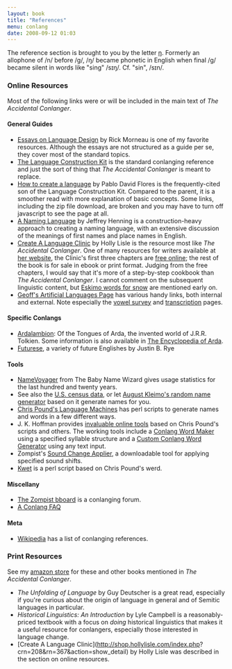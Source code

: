 ```yaml
---
layout: book
title: "References"
menu: conlang
date: 2008-09-12 01:03
---
```


The reference section is brought to you by the letter [&#331;](http://en.wikipedia.org/wiki/Velar_nasal).  Formerly an allophone of /n/ before /g/, /&#331;/ became phonetic in English when final /g/ became silent in words like "sing" /s&#618;&#331;/.  Cf. "sin", /s&#618;n/.

### Online Resources

Most of the following links were or will be included in the main text of *The Accidental Conlanger*.

#### General Guides

* [Essays on Language Design](http://www.eskimo.com/~ram/essays.html) by Rick Morneau is one of my favorite resources.  Although the essays are not structured as a guide per se, they cover most of the standard topics.
* [The Language Construction Kit](http://www.zompist.com/kit.html) is the standard conlanging reference and just the sort of thing that *The Accidental Conlanger* is meant to replace.
* [How to create a language](http://www.angelfire.com/scifi2/nyh/how__all.html) by Pablo David Flores is the frequently-cited son of the Language Construction Kit.   Compared to the parent, it is a smoother read with more explanation of basic concepts.  Some links, including the zip file download, are broken and you may have to turn off javascript to see the page at all.
* [A Naming Language](http://www.langmaker.com/ml0102.htm) by Jeffrey Henning is a construction-heavy approach to creating a naming language, with an extensive discussion of the meanings of first names and place names in English.
* [Create A Language Clinic](http://shop.hollylisle.com/index.php?crn=208&rn=367&action=show_detail) by Holly Lisle is the resource most like *The Accidental Conlanger*.  One of many resources for writers available at [her website](http://hollylisle.com/), the Clinic's first three chapters are [free online](http://hollylisle.com/tm/create-a-language1.html); the rest of the book is for sale in ebook or print format.  Judging from the free chapters, I would say that it's more of a step-by-step cookbook than *The Accidental Conlanger*.  I cannot comment on the subsequent linguistic content, but [Eskimo words for snow](http://en.wikipedia.org/wiki/Eskimo_words_for_snow) are mentioned early on.
* [Geoff's Artificial Languages Page](http://www.compulink.co.uk/~morven/lang/index.html) has various handy links, both internal and external.  Note especially the [vowel survey](http://www.compulink.co.uk/~morven/lang/vowels.html) and [transcription](http://www.compulink.co.uk/~morven/lang/transc.html) pages.

#### Specific Conlangs

* [Ardalambion](http://www.uib.no/people/hnohf/):  Of the Tongues of Arda, the invented world of J.R.R. Tolkien.  Some information is also available in [The Encyclopedia of Arda](http://www.glyphweb.com/arda/).
* [Futurese](http://www.xibalba.demon.co.uk/jbr/futurese.html), a variety of future Englishes by Justin B. Rye

#### Tools

* [NameVoyager](http://www.babynamewizard.com/voyager) from The Baby Name Wizard gives usage statistics for the last hundred and twenty years.  
*  See also the [U.S. census data](http://www.census.gov/genealogy/www/freqnames2k.html), or let [August Kleimo's random name generator](http://www.kleimo.com/random/name.cfm) based on it generate names for you.
* [Chris Pound's Language Machines](http://www.ruf.rice.edu/~pound/) has perl scripts to generate names and words in a few different ways.
* J. K. Hoffman provides [invaluable online tools](http://www.fantasist.net/conlang.shtml) based on Chris Pound's scripts and others.  The working tools include a [Conlang Word Maker](http://www.fantasist.net/wordmaker.shtml) using a specified syllable structure and a [Custom Conlang Word Generator](http://www.fantasist.net/wordgen2.shtml) using any text input. 
* Zompist's [Sound Change Applier](http://www.zompist.com/sounds.htm), a downloadable tool for applying specified sound shifts.
* [Kwet](http://sourceforge.net/projects/kwet/) is a perl script based on Chris Pound's werd.

#### Miscellany

* [The Zompist bboard](http://www.spinnoff.com/zbb/) is a conlanging forum.
* [A Conlang FAQ](http://www.geocities.com/Athens/Acropolis/9219/conlangfaq.html)

#### Meta

* [Wikipedia](http://en.wikipedia.org/wiki/Constructed_language#References) has a list of conlanging references.


### Print Resources

See my [amazon store](http://astore.amazon.com/mcdema-20?%5Fencoding=UTF8&node=5) for these and other books mentioned in *The Accidental Conlanger*.

* *The Unfolding of Language* by Guy Deutscher is a great read, especially if you're curious about the origin of language in general and of Semitic languages in particular.
* *Historical Linguistics: An Introduction* by Lyle Campbell is a reasonably-priced textbook with a focus on *doing* historical linguistics that makes it a useful resource for conlangers, especially those interested in language change. 
* [Create A Language Clinic](http://shop.hollylisle.com/index.php? crn=208&rn=367&action=show_detail) by Holly Lisle was described in the  section on online resources.
